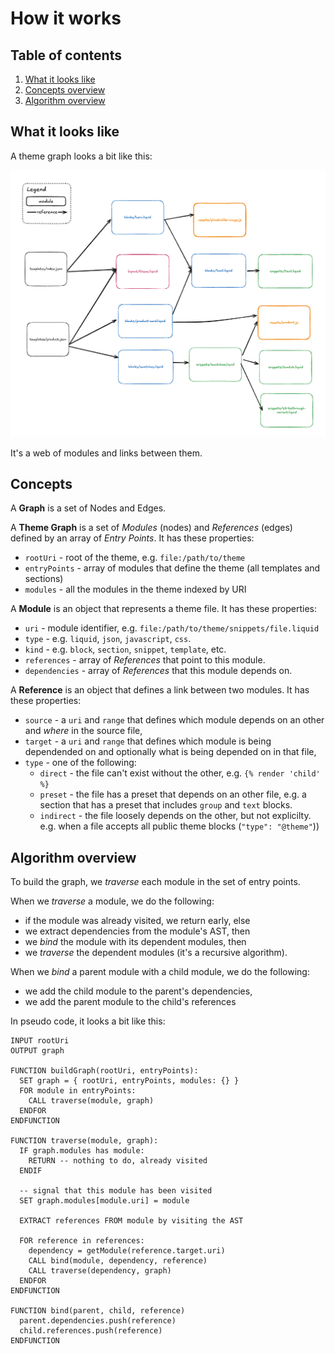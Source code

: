 # How it works

## Table of contents

1. [What it looks like](#what-it-looks-like)
1. [Concepts overview](#concepts-overview)
2. [Algorithm overview](#algorithm-overview)

## What it looks like

A theme graph looks a bit like this:

![Graph](./graph.png)

It's a web of modules and links between them.

## Concepts

A **Graph** is a set of Nodes and Edges.

A **Theme Graph** is a set of *Modules* (nodes) and *References* (edges) defined by an array of *Entry Points*. It has these properties:
- `rootUri` - root of the theme, e.g. `file:/path/to/theme`
- `entryPoints` - array of modules that define the theme (all templates and sections)
- `modules` - all the modules in the theme indexed by URI

A **Module** is an object that represents a theme file. It has these properties:
- `uri` - module identifier, e.g. `file:/path/to/theme/snippets/file.liquid`
- `type` - e.g. `liquid`, `json`, `javascript`, `css`.
- `kind` - e.g. `block`, `section`, `snippet`, `template`, etc.
- `references` - array of *References* that point to this module.
- `dependencies` - array of *References* that this module depends on.

A **Reference** is an object that defines a link between two modules. It has these properties:
- `source` - a `uri` and `range` that defines which module depends on an other and _where_ in the source file,
- `target` - a `uri` and `range` that defines which module is being dependended on and optionally what is being depended on in that file,
- `type` - one of the following:
  - `direct` - the file can't exist without the other, e.g. `{% render 'child' %}`
  - `preset` - the file has a preset that depends on an other file, e.g. a section that has a preset that includes `group` and `text` blocks.
  - `indirect` - the file loosely depends on the other, but not explicilty. e.g. when a file accepts all public theme blocks (`"type": "@theme"`))


## Algorithm overview

To build the graph, we _traverse_ each module in the set of entry points.

When we _traverse_ a module, we do the following:
- if the module was already visited, we return early, else
- we extract dependencies from the module's AST, then
- we _bind_ the module with its dependent modules, then
- we _traverse_ the dependent modules (it's a recursive algorithm).

When we _bind_ a parent module with a child module, we do the following:
- we add the child module to the parent's dependencies,
- we add the parent module to the child's references

In pseudo code, it looks a bit like this:
```
INPUT rootUri
OUTPUT graph

FUNCTION buildGraph(rootUri, entryPoints):
  SET graph = { rootUri, entryPoints, modules: {} }
  FOR module in entryPoints:
    CALL traverse(module, graph)
  ENDFOR
ENDFUNCTION

FUNCTION traverse(module, graph):
  IF graph.modules has module:
    RETURN -- nothing to do, already visited
  ENDIF

  -- signal that this module has been visited
  SET graph.modules[module.uri] = module

  EXTRACT references FROM module by visiting the AST

  FOR reference in references:
    dependency = getModule(reference.target.uri)
    CALL bind(module, dependency, reference)
    CALL traverse(dependency, graph)
  ENDFOR
ENDFUNCTION

FUNCTION bind(parent, child, reference)
  parent.dependencies.push(reference)
  child.references.push(reference)
ENDFUNCTION
```
